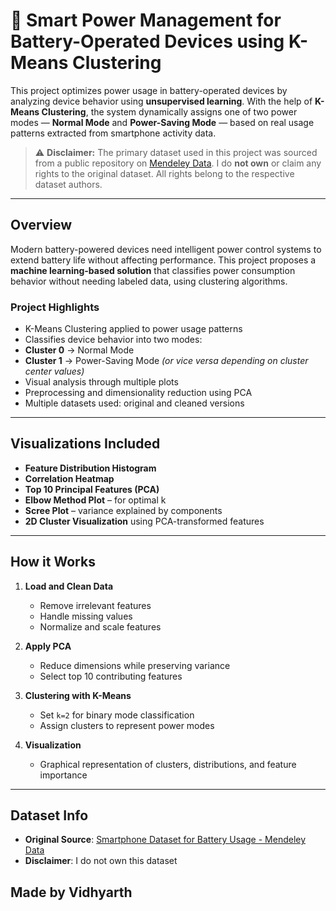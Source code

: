 # 🔋 Smart Power Management for Battery-Operated Devices using K-Means Clustering

This project optimizes power usage in battery-operated devices by analyzing device behavior using **unsupervised learning**. With the help of **K-Means Clustering**, the system dynamically assigns one of two power modes — **Normal Mode** and **Power-Saving Mode** — based on real usage patterns extracted from smartphone activity data.

> ⚠️ **Disclaimer:** The primary dataset used in this project was sourced from a public repository on [Mendeley Data](https://data.mendeley.com/datasets/bpsrw76hgx/6). I do **not own** or claim any rights to the original dataset. All rights belong to the respective dataset authors.

---

## Overview

Modern battery-powered devices need intelligent power control systems to extend battery life without affecting performance. This project proposes a **machine learning-based solution** that classifies power consumption behavior without needing labeled data, using clustering algorithms.

### Project Highlights

-  K-Means Clustering applied to power usage patterns
-  Classifies device behavior into two modes:
  - **Cluster 0** → Normal Mode
  - **Cluster 1** → Power-Saving Mode *(or vice versa depending on cluster center values)*
-  Visual analysis through multiple plots
-  Preprocessing and dimensionality reduction using PCA
-  Multiple datasets used: original and cleaned versions

---

##  Visualizations Included

-  **Feature Distribution Histogram**
-  **Correlation Heatmap**
-  **Top 10 Principal Features (PCA)**
-  **Elbow Method Plot** – for optimal k
-  **Scree Plot** – variance explained by components
-  **2D Cluster Visualization** using PCA-transformed features

---

##  How it Works

1. **Load and Clean Data**
   - Remove irrelevant features
   - Handle missing values
   - Normalize and scale features

2. **Apply PCA**
   - Reduce dimensions while preserving variance
   - Select top 10 contributing features

3. **Clustering with K-Means**
   - Set `k=2` for binary mode classification
   - Assign clusters to represent power modes

4. **Visualization**
   - Graphical representation of clusters, distributions, and feature importance

---

##  Dataset Info

- **Original Source**: [Smartphone Dataset for Battery Usage - Mendeley Data](https://data.mendeley.com/datasets/bpsrw76hgx/6)
- **Disclaimer**: I do not own this dataset

## Made by Vidhyarth
